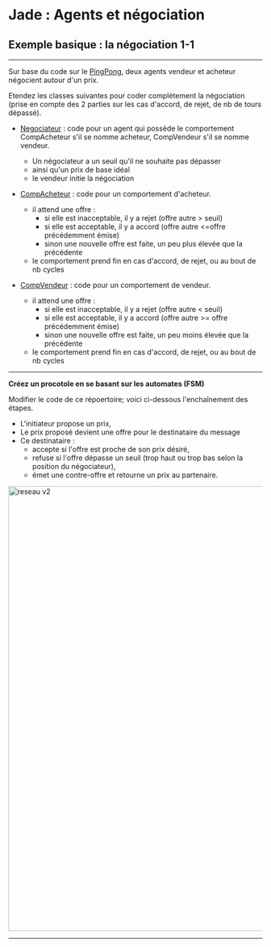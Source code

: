 # Jade : Agents et négociation

## Exemple basique : la négociation 1-1 

---

Sur base du code sur le [PingPong](https://github.com/EmmanuelADAM/jade/blob/master/pingPong/), deux agents 
vendeur et acheteur négocient autour d'un prix.

Etendez les classes suivantes pour coder complètement la négociation (prise en compte des 2 parties sur les cas 
d'accord, de rejet, de nb de tours dépassé).


- [Negociateur](https://github.com/EmmanuelADAM/jade/blob/master/protocoles/negociation/Negociateur.java) : code 
  pour un agent qui possède le comportement CompAcheteur s'il se nomme acheteur, CompVendeur s'il se nomme vendeur.
  - Un négociateur a un seuil qu'il ne souhaite pas dépasser
  - ainsi qu'un prix de base idéal
  - le vendeur initie la négociation

- [CompAcheteur](https://github.com/EmmanuelADAM/jade/blob/master/protocoles/negociation/CompAcheteur.java) : code
  pour un comportement d'acheteur. 
  - il attend une offre :
    - si elle est inacceptable, il y a rejet (offre autre > seuil)
    - si elle est acceptable, il y a accord (offre autre <=offre précédemment émise)
    - sinon une nouvelle offre est faite, un peu plus élevée que la précédente
  - le comportement prend fin en cas d'accord, de rejet, ou au bout de nb cycles

- [CompVendeur](https://github.com/EmmanuelADAM/jade/blob/master/protocoles/negociation/CompVendeur.java) : code
  pour un comportement de vendeur.
    - il attend une offre :
        - si elle est inacceptable, il y a rejet (offre autre < seuil)
        - si elle est acceptable, il y a accord (offre autre >= offre précédemment émise)
        - sinon une nouvelle offre est faite, un peu moins élevée que la précédente
    - le comportement prend fin en cas d'accord, de rejet, ou au bout de nb cycles

---
**Créez un procotole en se basant sur les automates (FSM)**

Modifier le code de ce répoertoire; voici ci-dessous l'enchaînement des étapes.
- L'initiateur propose un prix,
- Le prix proposé devient une offre pour le destinataire du message
- Ce destinataire : 
  - accepte si l'offre est proche de son prix désiré,
  - refuse si l'offre dépasse un seuil (trop haut ou trop bas selon la position du négociateur),
  - émet une contre-offre et retourne un prix au partenaire.

<!-- remove space between -- and > in the arrows to render the diagram in plantuml
```
@startuml negociation
State Initiateur{
[*] -> I:proposer
state IattenteOffre <<fork>>
I:proposer -- > IattenteOffre
state choixInitiateur <<choice>>
IattenteOffre -- > I:Etudier
I:Etudier -- > choixInitiateur : offre
choixInitiateur -- > I:rejet : [offre<seuil]
choixInitiateur -- > I:accord : [offre ±= prix désiré]
choixInitiateur -- > I:marchander : [seuil<offre<prix désiré]
state ITraiterAccord
state ITraiterRejet
}

State Répondeur{
I:proposer -> R:Etudier : prix
state choixRepondeur <<choice>>
R:Etudier -- > choixRepondeur : offre
choixRepondeur -- > R:rejet : [offre>seuil]
choixRepondeur -- > R:accord : [offre ±= prix désiré]
choixRepondeur -- > R:marchander : [prix désiré<offre<seuil]
R:marchander -- > IattenteOffre : prix
state RTraiterAccord
state RTraiterRejet
}
ITraiterAccord<-R:accord
ITraiterRejet<-R:rejet
I:accord-- >RTraiterAccord
I:rejet-- >RTraiterRejet
@enduml```
-->

<img src="negociation.png" alt="reseau v2" height="883"/>

---